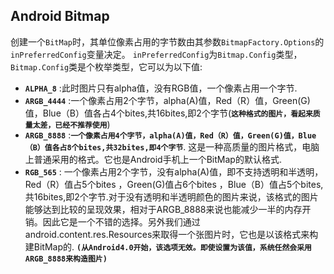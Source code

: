 ## Android Bitmap ##

创建一个`BitMap`时，其单位像素占用的字节数由其参数`BitmapFactory.Options`的`inPreferredConfig`变量决定。
`inPreferredConfig`为`Bitmap.Config`类型，
`Bitmap.Config`类是个枚举类型，它可以为以下值:

- **`ALPHA_8`** :此时图片只有alpha值，没有RGB值，一个像素占用一个字节.
- **`ARGB_4444`** :一个像素占用2个字节，alpha(A)值，Red（R）值，Green(G)值，Blue（B）值各占4个bites,共16bites,即2个字节(**`这种格式的图片，看起来质量太差，已经不推荐使用`**)
- **`ARGB_8888`** :**`一个像素占用4个字节，alpha(A)值，Red（R）值，Green(G)值，Blue（B）值各占8个bites,共32bites,即4个字节`**.
这是一种高质量的图片格式，电脑上普通采用的格式。它也是Android手机上一个BitMap的默认格式.
- **`RGB_565`** : 一个像素占用2个字节，没有alpha(A)值，即不支持透明和半透明，Red（R）值占5个bites ，Green(G)值占6个bites  ，Blue（B）值占5个bites,共16bites,即2个字节.对于没有透明和半透明颜色的图片来说，该格式的图片能够达到比较的呈现效果，相对于ARGB_8888来说也能减少一半的内存开销。因此它是一个不错的选择。另外我们通过android.content.res.Resources来取得一个张图片时，它也是以该格式来构建BitMap的.
**`(从Android4.0开始，该选项无效。即使设置为该值，系统任然会采用 ARGB_8888来构造图片)`**
